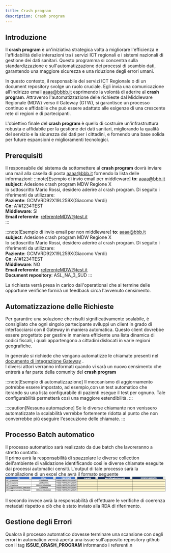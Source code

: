 ```yaml
---
title: Crash program
description: Crash program
---
```


## Introduzione 
Il **crash program** è un'iniziativa strategica volta a migliorare l'efficienza e l'affidabilità delle interazioni tra i servizi ICT regionali e i sistemi nazionali di gestione dei dati sanitari. 
Questo programma si concentra sulla standardizzazione e sull'automatizzazione dei processi di scambio dati, garantendo una maggiore sicurezza e una riduzione degli errori umani. 

In questo contesto, il responsabile dei servizi ICT Regionale o di un document repository svolge un ruolo cruciale. Egli invia una comunicazione all'indirizzo email aaaa@bbbb.it esprimendo la volontà di aderire al **crash program**. Attraverso l'automatizzazione delle richieste dal Middleware Regionale (MDW) verso il Gateway (GTW), si garantisce un processo continuo e affidabile che può essere adattato alle esigenze di una crescente rete di regioni e di partecipanti.
  
L'obiettivo finale del **crash program** è quello di costruire un'infrastruttura robusta e affidabile per la gestione dei dati sanitari, migliorando la qualità del servizio e la sicurezza dei dati per i cittadini, e fornendo una base solida per future espansioni e miglioramenti tecnologici.

## Prerequisiti
Il responsabile del sistema da sottomettere al **crash program** dovrà inviare una mail alla casella di posta [aaaa@bbb.it](mailto:aaaaa@bbb.it) fornendo la lista delle informazioni:
:::note[Esempio di invio email per middleware]
**to**: aaaa@bbb.it  
**subject**: Adesione crash program MDW Regione X  
Io sottoscritto Mario Rossi, desidero aderire al crash program. Di seguito i riferimenti da utilizzare:  
**Paziente**: GCMVRD92X19L259X(Giacomo Verdi)   
**Cn**: A1#1234TEST  
**Middleware**: SI  
**Email referente**: referenteMDW@test.it  
:::

:::note[Esempio di invio email per non middleware]
**to**: aaaa@bbb.it  
**subject**: Adesione crash program MDW Regione X  
Io sottoscritto Mario Rossi, desidero aderire al crash program. Di seguito i riferimenti da utilizzare:  
**Paziente**: GCMVRD92X19L259X(Giacomo Verdi)   
**Cn**: A1#1234TEST  
**Middleware**: NO  
**Email referente**: referenteMDW@test.it  
**Document repository**: ASL_NA_3_SUD
:::

La richiesta verrà presa in carico dall'operational che al termine delle opportune verifiche fornirà un feedback circa l'avvenuto censimento.

## Automatizzazione delle Richieste
Per garantire una soluzione che risulti significativamente scalabile, è consigliato che ogni singolo partecipante sviluppi un client in grado di interfacciarsi con il Gateway in maniera automatica. Questo client dovrebbe essere progettato per gestire in maniera efficiente una lista dinamica di codici fiscali, i quali appartengono a cittadini dislocati in varie regioni geografiche.

In generale si richiede che vengano automatizze le chiamate presenti nel [documento di integrazione Gateway](https://github.com/ministero-salute/it-fse-support/tree/main/doc/integrazione-gateway) .  
I diversi attori verranno informati quando vi sarà un nuovo censimento che entrerà a far parte della comunity del **crash program**

:::note[Esempio di automatizzazione]
Il meccanismo di aggiornamento potrebbe essere impostato, ad esempio,con un test automatico che iterando su una lista configurabile di pazienti esegue il test per ognuno. Tale configurabilità permetterà così una maggiore estendibilità.
:::

:::caution[Nessuna automazione]
Se le diverse chiamante non venissero automatizzate la scalabilità verrebbe fortemente ridotta al punto che non converrebbe più eseguire l'esecuzione delle chiamate.
:::

## Processo Batch automatico
Il processo automatico sarà realizzato da due batch che lavoreranno a stretto contatto.  
Il primo avrà la responsabilità di spazzolare le diverse collection dell'ambiente di validazione identificando così le diverse chiamate eseguite dai processi automatici censiti. L'output di tale processo sarà la compilazione di un excel che avrà il formato seguente 
 ![alt text](../../../assets/esempioExcel.png)

Il secondo invece avrà la responsabilità di effettuare le verifiche di coerenza metadati rispetto a ciò che è stato inviato alla RDA di riferimento.
 
## Gestione degli Errori
Qualora il processo automatico dovesse terminare una scansione con degli errori in automatico verrà aperta una issue sull'apposito repository github con il tag **ISSUE_CRASH_PROGRAM** informando i referenti.n